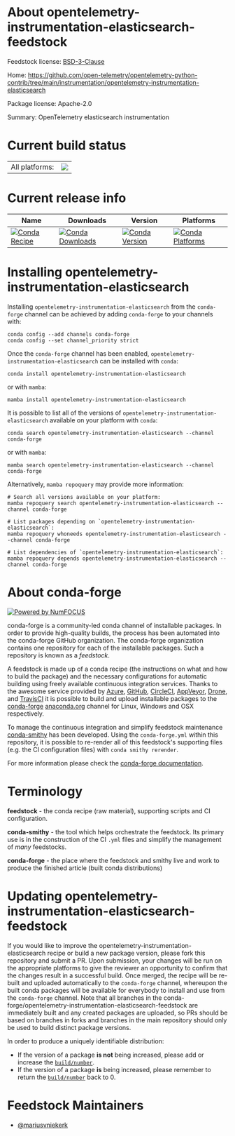About opentelemetry-instrumentation-elasticsearch-feedstock
===========================================================

Feedstock license: [BSD-3-Clause](https://github.com/conda-forge/opentelemetry-instrumentation-elasticsearch-feedstock/blob/main/LICENSE.txt)

Home: https://github.com/open-telemetry/opentelemetry-python-contrib/tree/main/instrumentation/opentelemetry-instrumentation-elasticsearch

Package license: Apache-2.0

Summary: OpenTelemetry elasticsearch instrumentation

Current build status
====================


<table><tr><td>All platforms:</td>
    <td>
      <a href="https://dev.azure.com/conda-forge/feedstock-builds/_build/latest?definitionId=13851&branchName=main">
        <img src="https://dev.azure.com/conda-forge/feedstock-builds/_apis/build/status/opentelemetry-instrumentation-elasticsearch-feedstock?branchName=main">
      </a>
    </td>
  </tr>
</table>

Current release info
====================

| Name | Downloads | Version | Platforms |
| --- | --- | --- | --- |
| [![Conda Recipe](https://img.shields.io/badge/recipe-opentelemetry--instrumentation--elasticsearch-green.svg)](https://anaconda.org/conda-forge/opentelemetry-instrumentation-elasticsearch) | [![Conda Downloads](https://img.shields.io/conda/dn/conda-forge/opentelemetry-instrumentation-elasticsearch.svg)](https://anaconda.org/conda-forge/opentelemetry-instrumentation-elasticsearch) | [![Conda Version](https://img.shields.io/conda/vn/conda-forge/opentelemetry-instrumentation-elasticsearch.svg)](https://anaconda.org/conda-forge/opentelemetry-instrumentation-elasticsearch) | [![Conda Platforms](https://img.shields.io/conda/pn/conda-forge/opentelemetry-instrumentation-elasticsearch.svg)](https://anaconda.org/conda-forge/opentelemetry-instrumentation-elasticsearch) |

Installing opentelemetry-instrumentation-elasticsearch
======================================================

Installing `opentelemetry-instrumentation-elasticsearch` from the `conda-forge` channel can be achieved by adding `conda-forge` to your channels with:

```
conda config --add channels conda-forge
conda config --set channel_priority strict
```

Once the `conda-forge` channel has been enabled, `opentelemetry-instrumentation-elasticsearch` can be installed with `conda`:

```
conda install opentelemetry-instrumentation-elasticsearch
```

or with `mamba`:

```
mamba install opentelemetry-instrumentation-elasticsearch
```

It is possible to list all of the versions of `opentelemetry-instrumentation-elasticsearch` available on your platform with `conda`:

```
conda search opentelemetry-instrumentation-elasticsearch --channel conda-forge
```

or with `mamba`:

```
mamba search opentelemetry-instrumentation-elasticsearch --channel conda-forge
```

Alternatively, `mamba repoquery` may provide more information:

```
# Search all versions available on your platform:
mamba repoquery search opentelemetry-instrumentation-elasticsearch --channel conda-forge

# List packages depending on `opentelemetry-instrumentation-elasticsearch`:
mamba repoquery whoneeds opentelemetry-instrumentation-elasticsearch --channel conda-forge

# List dependencies of `opentelemetry-instrumentation-elasticsearch`:
mamba repoquery depends opentelemetry-instrumentation-elasticsearch --channel conda-forge
```


About conda-forge
=================

[![Powered by
NumFOCUS](https://img.shields.io/badge/powered%20by-NumFOCUS-orange.svg?style=flat&colorA=E1523D&colorB=007D8A)](https://numfocus.org)

conda-forge is a community-led conda channel of installable packages.
In order to provide high-quality builds, the process has been automated into the
conda-forge GitHub organization. The conda-forge organization contains one repository
for each of the installable packages. Such a repository is known as a *feedstock*.

A feedstock is made up of a conda recipe (the instructions on what and how to build
the package) and the necessary configurations for automatic building using freely
available continuous integration services. Thanks to the awesome service provided by
[Azure](https://azure.microsoft.com/en-us/services/devops/), [GitHub](https://github.com/),
[CircleCI](https://circleci.com/), [AppVeyor](https://www.appveyor.com/),
[Drone](https://cloud.drone.io/welcome), and [TravisCI](https://travis-ci.com/)
it is possible to build and upload installable packages to the
[conda-forge](https://anaconda.org/conda-forge) [anaconda.org](https://anaconda.org/)
channel for Linux, Windows and OSX respectively.

To manage the continuous integration and simplify feedstock maintenance
[conda-smithy](https://github.com/conda-forge/conda-smithy) has been developed.
Using the ``conda-forge.yml`` within this repository, it is possible to re-render all of
this feedstock's supporting files (e.g. the CI configuration files) with ``conda smithy rerender``.

For more information please check the [conda-forge documentation](https://conda-forge.org/docs/).

Terminology
===========

**feedstock** - the conda recipe (raw material), supporting scripts and CI configuration.

**conda-smithy** - the tool which helps orchestrate the feedstock.
                   Its primary use is in the construction of the CI ``.yml`` files
                   and simplify the management of *many* feedstocks.

**conda-forge** - the place where the feedstock and smithy live and work to
                  produce the finished article (built conda distributions)


Updating opentelemetry-instrumentation-elasticsearch-feedstock
==============================================================

If you would like to improve the opentelemetry-instrumentation-elasticsearch recipe or build a new
package version, please fork this repository and submit a PR. Upon submission,
your changes will be run on the appropriate platforms to give the reviewer an
opportunity to confirm that the changes result in a successful build. Once
merged, the recipe will be re-built and uploaded automatically to the
`conda-forge` channel, whereupon the built conda packages will be available for
everybody to install and use from the `conda-forge` channel.
Note that all branches in the conda-forge/opentelemetry-instrumentation-elasticsearch-feedstock are
immediately built and any created packages are uploaded, so PRs should be based
on branches in forks and branches in the main repository should only be used to
build distinct package versions.

In order to produce a uniquely identifiable distribution:
 * If the version of a package **is not** being increased, please add or increase
   the [``build/number``](https://docs.conda.io/projects/conda-build/en/latest/resources/define-metadata.html#build-number-and-string).
 * If the version of a package **is** being increased, please remember to return
   the [``build/number``](https://docs.conda.io/projects/conda-build/en/latest/resources/define-metadata.html#build-number-and-string)
   back to 0.

Feedstock Maintainers
=====================

* [@mariusvniekerk](https://github.com/mariusvniekerk/)

